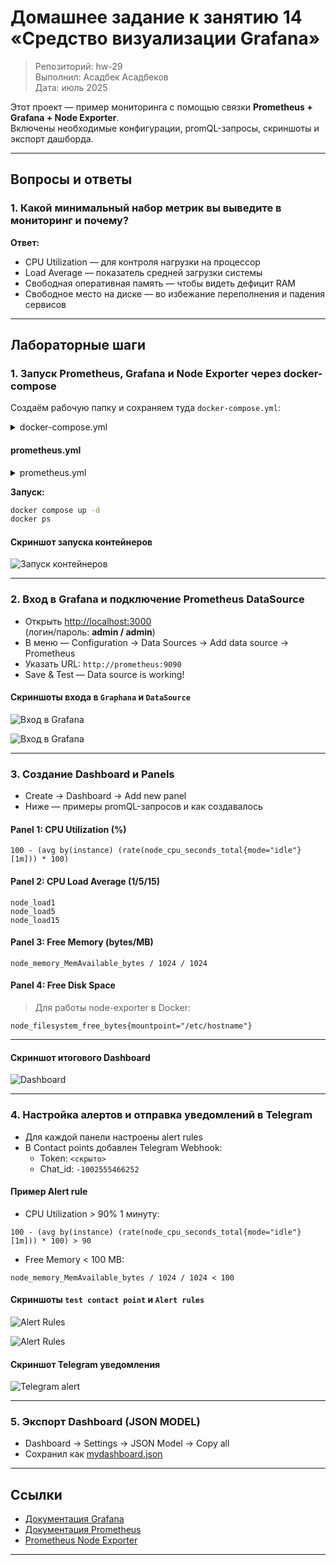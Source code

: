# Домашнее задание к занятию 14 «Средство визуализации Grafana»

> Репозиторий: hw-29\
> Выполнил: Асадбек Асадбеков\
> Дата: июль 2025

Этот проект — пример мониторинга с помощью связки **Prometheus + Grafana + Node Exporter**.\
Включены необходимые конфигурации, promQL-запросы, скриншоты и экспорт дашборда.

---

## Вопросы и ответы

### 1. Какой минимальный набор метрик вы выведите в мониторинг и почему?

**Ответ:**

- CPU Utilization — для контроля нагрузки на процессор
- Load Average — показатель средней загрузки системы
- Свободная оперативная память — чтобы видеть дефицит RAM
- Свободное место на диске — во избежание переполнения и падения сервисов

---

## Лабораторные шаги

### 1. Запуск Prometheus, Grafana и Node Exporter через docker-compose

Создаём рабочую папку и сохраняем туда `docker-compose.yml`:

<details><summary>docker-compose.yml</summary>

```yaml
version: '3.7'

services:
  prometheus:
    image: prom/prometheus
    container_name: prometheus
    volumes:
      - ./prometheus.yml:/etc/prometheus/prometheus.yml
    ports:
      - "9090:9090"
    restart: unless-stopped

  node-exporter:
    image: prom/node-exporter
    container_name: node-exporter
    ports:
      - "9100:9100"
    restart: unless-stopped
    command:
      - '--path.rootfs=/host'
    volumes:
      - '/:/host:ro,rslave'

  grafana:
    image: grafana/grafana
    container_name: grafana
    ports:
      - "3000:3000"
    restart: unless-stopped
    environment:
      - GF_SECURITY_ADMIN_PASSWORD=admin
      - GF_SECURITY_ADMIN_USER=admin
```
</details>

#### prometheus.yml

<details><summary>prometheus.yml</summary>

```yaml
global:
  scrape_interval: 15s

scrape_configs:
  - job_name: 'prometheus'
    static_configs:
      - targets: ['localhost:9090']

  - job_name: 'node-exporter'
    static_configs:
      - targets: ['node-exporter:9100']
```
</details>

**Запуск:**

```bash
docker compose up -d
docker ps
```

#### Скриншот запуска контейнеров

![Запуск контейнеров](https://github.com/asad-bekov/hw-29/blob/main/img/1.PNG)

---

### 2. Вход в Grafana и подключение Prometheus DataSource

- Открыть [http://localhost:3000](http://localhost:3000)\
  (логин/пароль: **admin / admin**)
- В меню — Configuration → Data Sources → Add data source → Prometheus
- Указать URL: `http://prometheus:9090`
- Save & Test — Data source is working!

#### Скриншоты входа в `Graphana` и `DataSource`

![Вход в Grafana](https://github.com/asad-bekov/hw-29/blob/main/img/2.PNG)

![Вход в Grafana](https://github.com/asad-bekov/hw-29/blob/main/img/3.PNG)

---

### 3. Создание Dashboard и Panels

- Create → Dashboard → Add new panel
- Ниже — примеры promQL-запросов и как создавалось

#### **Panel 1: CPU Utilization (%)**

```promql
100 - (avg by(instance) (rate(node_cpu_seconds_total{mode="idle"}[1m])) * 100)
```

#### **Panel 2: CPU Load Average (1/5/15)**

```promql
node_load1
node_load5
node_load15
```

#### **Panel 3: Free Memory (bytes/MB)**

```promql
node_memory_MemAvailable_bytes / 1024 / 1024
```

#### **Panel 4: Free Disk Space**

> Для работы node-exporter в Docker:

```promql
node_filesystem_free_bytes{mountpoint="/etc/hostname"}
```

---

#### Скриншот итогового Dashboard

![Dashboard](https://github.com/asad-bekov/hw-29/blob/main/img/4.PNG)

---

### 4. Настройка алертов и отправка уведомлений в Telegram

- Для каждой панели настроены alert rules
- В Contact points добавлен Telegram Webhook:
  - Token: `<скрыто>`
  - Chat\_id: `-1002555466252`

#### Пример Alert rule

- CPU Utilization > 90% 1 минуту:

```promql
100 - (avg by(instance) (rate(node_cpu_seconds_total{mode="idle"}[1m])) * 100) > 90
```

- Free Memory < 100 MB:

```promql
node_memory_MemAvailable_bytes / 1024 / 1024 < 100
```

#### Скриншоты `test contact point` и `Alert rules`

![Alert Rules](https://github.com/asad-bekov/hw-29/blob/main/img/5.PNG)

![Alert Rules](https://github.com/asad-bekov/hw-29/blob/main/img/6.PNG)

#### Скриншот Telegram уведомления

![Telegram alert](https://github.com/asad-bekov/hw-29/blob/main/img/7.PNG)

---

### 5. Экспорт Dashboard (JSON MODEL)

- Dashboard → Settings → JSON Model → Copy all  
- Сохранил как [mydashboard.json](https://github.com/asad-bekov/hw-29/blob/main/mydashboard.json)

---

## Ссылки

- [Документация Grafana](https://grafana.com/docs/)
- [Документация Prometheus](https://prometheus.io/docs/)
- [Prometheus Node Exporter](https://github.com/prometheus/node_exporter)

---